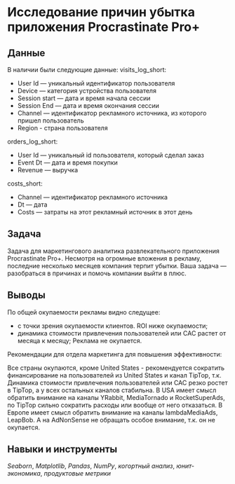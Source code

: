 # Исследование причин убытка приложения Procrastinate Pro+


## Данные

В наличии были следующие данные:
visits_log_short:
- User Id — уникальный идентификатор пользователя
- Device — категория устройства пользователя
- Session start — дата и время начала сессии
- Session End — дата и время окончания сессии
- Channel — идентификатор рекламного источника, из которого пришел пользователь
- Region - страна пользователя

orders_log_short:
- User Id — уникальный id пользователя, который сделал заказ
- Event Dt — дата и время покупки
- Revenue — выручка

costs_short:
- Channel — идентификатор рекламного источника
- Dt — дата
- Costs — затраты на этот рекламный источник в этот день

## Задача

Задача для маркетингового аналитика развлекательного приложения Procrastinate Pro+. Несмотря на огромные вложения в рекламу, последние несколько месяцев компания терпит убытки. Ваша задача — разобраться в причинах и помочь компании выйти в плюс.  

## Выводы

По общей окупаемости рекламы видно следущее:

- с точки зрения окупаемости клиентов. ROI ниже окупаемости;
- динамика стоимости привлечения пользователей или CAC растет от месяца к месяцу;
Реклама не окупается.

Рекомендации для отдела маркетинга для повышения эффективности:

Все страны окупаются, кроме United States - рекомендуется сократить финансирование на пользователей из United States и канал TipTop, т.к. Динамика стоимости привлечения пользователей или CAC резко ростет в TipTop, а у всех остальных каналов стабильна. В USA имеет смысл обратить внимание на каналы YRabbit, MediaTornado и RocketSuperAds, по TipTop сильно сократить расходы или вообще от него отказаться. В Европе имеет смысл обратить внимание на каналы lambdaMediaAds, LeapBob. А на AdNonSense не обращать особое внимание, т.к. он не окупается.

## Навыки и инструменты
*Seaborn*, *Matplotlib*, *Pandas*, *NumPy*, *когортный анализ*, *юнит-экономика*, *продуктовые метрики*
